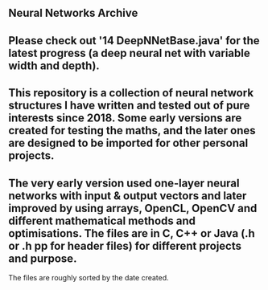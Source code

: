 ## Neural Networks Archive

Please check out '14 DeepNNetBase.java' for the latest progress (a deep neural net with variable width and depth).
--
This repository is a collection of neural network structures I have written and tested out of pure interests since 2018. Some early versions are created for testing the maths, and the later ones are designed to be imported for other personal projects.
--
The very early version used one-layer neural networks with input & output vectors and later improved by using arrays, OpenCL, OpenCV and different mathematical methods and optimisations. The files are in C, C++ or Java (.h or .h pp for header files) for different projects and purpose.
--
The files are roughly sorted by the date created.